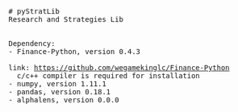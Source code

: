 <pre># pyStratLib<br />Research and Strategies Lib <br /><br /><br />Dependency:<br />- Finance-Python, version 0.4.3<br />
link: <a href="https://github.com/wegamekinglc/Finance-Python" target="_blank">https://github.com/wegamekinglc/Finance-Python</a><br />  c/c++ compiler is required for installation<br />- numpy, version 1.11.1<br />- pandas, version 0.18.1<br />- alphalens, version 0.0.0</pre>